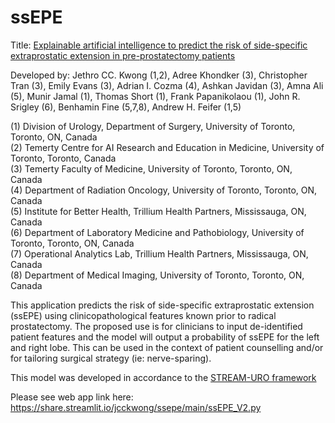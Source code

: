 # ssEPE
Title: [Explainable artificial intelligence to predict the risk of side-specific extraprostatic extension in
pre-prostatectomy patients](https://cuaj.ca/index.php/journal/article/view/7473)

Developed by: Jethro CC. Kwong (1,2), Adree Khondker (3), Christopher Tran (3), Emily Evans (3), Adrian I. Cozma (4),
Ashkan Javidan (3), Amna Ali (5), Munir Jamal (1), Thomas Short (1), Frank Papanikolaou (1), John R. Srigley (6),
Benhamin Fine (5,7,8), Andrew H. Feifer (1,5)

(1) Division of Urology, Department of Surgery, University of Toronto, Toronto, ON, Canada\
(2) Temerty Centre for AI Research and Education in Medicine, University of Toronto, Toronto, Canada\
(3) Temerty Faculty of Medicine, University of Toronto, Toronto, ON, Canada\
(4) Department of Radiation Oncology, University of Toronto, Toronto, ON, Canada\
(5) Institute for Better Health, Trillium Health Partners, Mississauga, ON, Canada\
(6) Department of Laboratory Medicine and Pathobiology, University of Toronto, Toronto, ON, Canada\
(7) Operational Analytics Lab, Trillium Health Partners, Mississauga, ON, Canada\
(8) Department of Medical Imaging, University of Toronto, Toronto, ON, Canada

This application predicts the risk of side-specific extraprostatic extension (ssEPE) using clinicopathological features
known prior to radical prostatectomy. The proposed use is for clinicians to input de-identified patient features and the
model will output a probability of ssEPE for the left and right lobe. This can be used in the context of patient
counselling and/or for tailoring surgical strategy (ie: nerve-sparing).

This model was developed in accordance to the [STREAM-URO framework](https://www.eu-focus.europeanurology.com/article/S2405-4569(21)00183-8/fulltext)

Please see web app link here: https://share.streamlit.io/jcckwong/ssepe/main/ssEPE_V2.py
